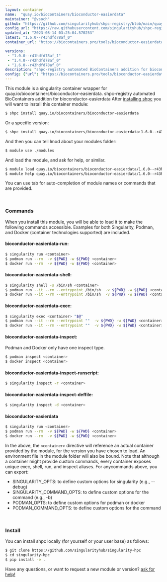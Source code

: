 ```yaml
---
layout: container
name:  "quay.io/biocontainers/bioconductor-easierdata"
maintainer: "@vsoch"
github: "https://github.com/singularityhub/shpc-registry/blob/main/quay.io/biocontainers/bioconductor-easierdata/container.yaml"
config_url: "https://raw.githubusercontent.com/singularityhub/shpc-registry/main/quay.io/biocontainers/bioconductor-easierdata/container.yaml"
updated_at: "2023-08-14 03:25:04.570253"
latest: "1.6.0--r43hdfd78af_0"
container_url: "https://biocontainers.pro/tools/bioconductor-easierdata"

versions:
 - "1.0.0--r41hdfd78af_1"
 - "1.4.0--r42hdfd78af_0"
 - "1.6.0--r43hdfd78af_0"
description: "shpc-registry automated BioContainers addition for bioconductor-easierdata"
config: {"url": "https://biocontainers.pro/tools/bioconductor-easierdata", "maintainer": "@vsoch", "description": "shpc-registry automated BioContainers addition for bioconductor-easierdata", "latest": {"1.6.0--r43hdfd78af_0": "sha256:2324c4cab55cae9ba6e885a839e490d8d2717df2cbb32a439acdd4a4af863bd1"}, "tags": {"1.0.0--r41hdfd78af_1": "sha256:a6f5c0f095c7b2e1672b72be58abc57867d705333a20e5467c6b68c9daad1d20", "1.4.0--r42hdfd78af_0": "sha256:7ea4fc7e52f55426654c1519ecc488bba2c4564510c9a85bb0f97037be804b75", "1.6.0--r43hdfd78af_0": "sha256:2324c4cab55cae9ba6e885a839e490d8d2717df2cbb32a439acdd4a4af863bd1"}, "docker": "quay.io/biocontainers/bioconductor-easierdata"}
---
```


This module is a singularity container wrapper for quay.io/biocontainers/bioconductor-easierdata.
shpc-registry automated BioContainers addition for bioconductor-easierdata
After [installing shpc](#install) you will want to install this container module:


```bash
$ shpc install quay.io/biocontainers/bioconductor-easierdata
```

Or a specific version:

```bash
$ shpc install quay.io/biocontainers/bioconductor-easierdata:1.6.0--r43hdfd78af_0
```

And then you can tell lmod about your modules folder:

```bash
$ module use ./modules
```

And load the module, and ask for help, or similar.

```bash
$ module load quay.io/biocontainers/bioconductor-easierdata/1.6.0--r43hdfd78af_0
$ module help quay.io/biocontainers/bioconductor-easierdata/1.6.0--r43hdfd78af_0
```

You can use tab for auto-completion of module names or commands that are provided.

<br>

### Commands

When you install this module, you will be able to load it to make the following commands accessible.
Examples for both Singularity, Podman, and Docker (container technologies supported) are included.

#### bioconductor-easierdata-run:

```bash
$ singularity run <container>
$ podman run --rm  -v ${PWD} -w ${PWD} <container>
$ docker run --rm  -v ${PWD} -w ${PWD} <container>
```

#### bioconductor-easierdata-shell:

```bash
$ singularity shell -s /bin/sh <container>
$ podman run --it --rm --entrypoint /bin/sh  -v ${PWD} -w ${PWD} <container>
$ docker run --it --rm --entrypoint /bin/sh  -v ${PWD} -w ${PWD} <container>
```

#### bioconductor-easierdata-exec:

```bash
$ singularity exec <container> "$@"
$ podman run --it --rm --entrypoint ""  -v ${PWD} -w ${PWD} <container> "$@"
$ docker run --it --rm --entrypoint ""  -v ${PWD} -w ${PWD} <container> "$@"
```

#### bioconductor-easierdata-inspect:

Podman and Docker only have one inspect type.

```bash
$ podman inspect <container>
$ docker inspect <container>
```

#### bioconductor-easierdata-inspect-runscript:

```bash
$ singularity inspect -r <container>
```

#### bioconductor-easierdata-inspect-deffile:

```bash
$ singularity inspect -d <container>
```



#### bioconductor-easierdata

```bash
$ singularity run <container>
$ podman run --rm  -v ${PWD} -w ${PWD} <container>
$ docker run --rm  -v ${PWD} -w ${PWD} <container>
```


In the above, the `<container>` directive will reference an actual container provided
by the module, for the version you have chosen to load. An environment file in the
module folder will also be bound. Note that although a container
might provide custom commands, every container exposes unique exec, shell, run, and
inspect aliases. For anycommands above, you can export:

 - SINGULARITY_OPTS: to define custom options for singularity (e.g., --debug)
 - SINGULARITY_COMMAND_OPTS: to define custom options for the command (e.g., -b)
 - PODMAN_OPTS: to define custom options for podman or docker
 - PODMAN_COMMAND_OPTS: to define custom options for the command

<br>

### Install

You can install shpc locally (for yourself or your user base) as follows:

```bash
$ git clone https://github.com/singularityhub/singularity-hpc
$ cd singularity-hpc
$ pip install -e .
```

Have any questions, or want to request a new module or version? [ask for help!](https://github.com/singularityhub/singularity-hpc/issues)